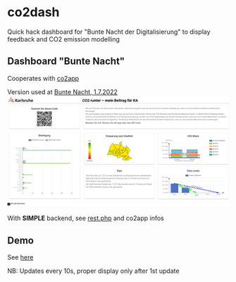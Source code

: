 # co2dash
Quick hack dashboard for "Bunte Nacht der Digitalisierung" to display feedback and CO2 emission modelling

## Dashboard "Bunte Nacht"

Cooperates with [co2app](https://github.com/CodeforKarlsruhe/co2app) 

Version used at [Bunte Nacht, 1.7.2022](https://ok-lab-karlsruhe.de/projekte/bunte-nacht/)
![](co2dash.png)

With **SIMPLE** backend, see [rest.php](public/rest.php) and co2app infos

## Demo
See [here](https://co2dash.ok-lab-karlsruhe.de)

NB: Updates every 10s, proper display only after 1st update
